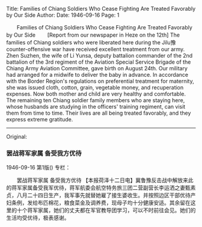 Title: Families of Chiang Soldiers Who Cease Fighting Are Treated Favorably by Our Side
Author:
Date: 1946-09-16
Page: 1

　　Families of Chiang Soldiers Who Cease Fighting Are Treated Favorably by Our Side
　　[Report from our newspaper in Heze on the 12th] The families of Chiang soldiers who were liberated here during the Jilu豫 counter-offensive war have received excellent treatment from our army. Zhen Suzhen, the wife of Li Yunsa, deputy battalion commander of the 2nd battalion of the 3rd regiment of the Aviation Special Service Brigade of the Chiang Army Aviation Committee, gave birth on August 24th. Our military had arranged for a midwife to deliver the baby in advance. In accordance with the Border Region's regulations on preferential treatment for maternity, she was issued cloth, cotton, grain, vegetable money, and recuperation expenses. Now both mother and child are very healthy and comfortable. The remaining ten Chiang soldier family members who are staying here, whose husbands are studying in the officers' training regiment, can visit them from time to time. Their lives are all being treated favorably, and they express extreme gratitude.



<hr /> 

Original: 


### 罢战蒋军家属  备受我方优待

1946-09-16
第1版()
专栏：

　　罢战蒋军家属
    备受我方优待
    【本报荷泽十二日电】冀鲁豫反击战中解放来此的蒋军家属备受我军优待，蒋军航委会航空特务旅三团二营副营长李运洒之妻甄素贞，八月二十四日生产，我军事先就替她雇了接生婆收生。并按照边区干部优待产妇条例，发给布匹棉花，粮食菜金及调养费，现母子均十分健康安适。其余留在这里的十个蒋军家属，她们的丈夫都在军官教导团学习，可以不时前往会见。她们的生活均受优待，极表感谢。
